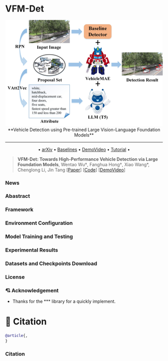# VFM-Det 

<div align="center">
<img src="https://github.com/Event-AHU/VFM-Det/blob/main/figures/firstIMG.jpg" width="600">
**Vehicle Detection using Pre-trained Large Vision-Language Foundation Models** 

------

<p align="center">
  • <a href="">arXiv</a> • 
  <a href="">Baselines</a> •
  <a href="">DemoVideo</a> • 
  <a href="">Tutorial</a> •
</p>

</div>

> **VFM-Det: Towards High-Performance Vehicle Detection via Large Foundation Models**,
  Wentao Wu†, Fanghua Hong†, Xiao Wang*, Chenglong Li, Jin Tang 
  [[Paper]()]
  [[Code]()]
  [[DemoVideo]()] 



### News 


### Abastract 


### Framework 


### Environment Configuration 


### Model Training and Testing 


### Experimental Results 


### Datasets and Checkpoints Download 




### License 



### :cupid: Acknowledgement 
* Thanks for the *** library for a quickly implement.

# :newspaper: Citation 
```bibtex
@article{,
}
```



### Citation 








